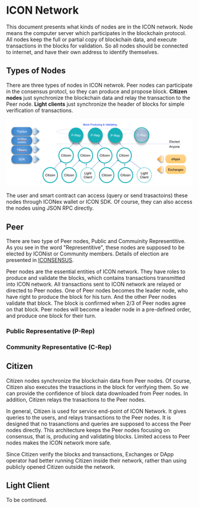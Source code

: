 ICON Network
==============

This document presents what kinds of nodes are in the ICON network. 
Node means the computer server which participates in the blockchain protocol.
All nodes keep the full or partial copy of blockchain data, and execute transactions in the blocks for validation.
So all nodes should be connected to internet, and have their own address to identify themselves.

## Types of Nodes

There are three types of nodes in ICON netwrok.
Peer nodes can participate in the consensus protocl, so they can produce and propose block.
**Citizen nodes** just synchronize the blockchain data and relay the transaction to the Peer node.
**Light clients** just synchronize the header of blocks for simple verification of transactions.

![types of nodes](types_of_nodes.png)

The user and smart contract can access (query or send trasactoins) these nodes through ICONex wallet or ICON SDK. 
Of course, they can also access the nodes using JSON RPC directly.

## Peer

There are two type of Peer nodes, Public and Commuinity Representitive. 
As you see in the word "Representitive", these nodes are supposed to be elected by ICONist or Community members.
Details of election are presented in [ICONSENSUS](https://icon.community/iconsensus/).

Peer nodes are the essential entities of ICON network. 
They have roles to produce and validate the blocks, which contains transactions transmitted into ICON network.
All transactions sent to ICON network are relayed or directed to Peer nodes.
One of Peer nodes becomes the leader node, who have right to produce the block for his turn. 
And the other Peer nodes validate that block. The block is confirmed when 2/3 of Peer nodes agree on that block.
Peer nodes will become a leader node in a pre-defined order, and produce one block for their turn.

### Public Representative (P-Rep)

### Community Representative (C-Rep)

## Citizen

Citizen nodes synchronize the blockchain data from Peer nodes. 
Of course, Citizen also executes the trasactions in the block for verifying them.
So we can provide the confidence of block data downloaded from Peer nodes.
In addition, Citizen relays the trasactions to the Peer nodes.

In general, Citizen is used for service end-point of ICON Network. 
It gives queries to the users, and relays transactions to the Peer nodes.
It is designed that no trasanctions and queries are supposed to access the Peer nodes directly.
This architecture keeps the Peer nodes focusing on consensus, that is, producing and validating blocks. 
Limited access to Peer nodes makes the ICON network more safe.

Since Citizen verify the blocks and transactions, Exchanges or DApp operator had better running Citizen inside their network, rather than using publicly opened Citizen outside the network.

## Light Client

To be continued.

